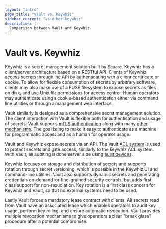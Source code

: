 ```yaml
---
layout: "intro"
page_title: "Vault vs. Keywhiz"
sidebar_current: "vs-other-keywhiz"
description: |-
  Comparison between Vault and Keywhiz.
---
```


# Vault vs. Keywhiz

Keywhiz is a secret management solution built by Square. Keywhiz has a
client/server architecture based on a RESTful API. Clients of Keywhiz access
secrets through the API by authenticating with a client certificate or cookie.
To allow for flexible consumption of secrets by arbitrary software, clients may
also make use of a FUSE filesystem to expose secrets as files on disk, and use
Unix file permissions for access control.  Human operators may authenticate
using a cookie-based authentication either via command line utilities or
through a management web interface.

Vault similarly is designed as a comprehensive secret management solution. The
client interaction with Vault is flexible both for authentication and usage of
secrets. Vault supports [mTLS authentication](/docs/auth/cert.html) along with
many [other mechanisms](/docs/auth/index.html). The goal being to make it easy
to authenticate as a machine for programmatic access and as a human for
operator usage.

Vault and Keywhiz expose secrets via an API. The Vault [ACL
system](/docs/concepts/policies.html) is used to protect secrets and gate
access, similarly to the Keywhiz ACL system.  With Vault, all auditing is done
server side using [audit devices](/docs/audit/index.html).

Keywhiz focuses on storage and distribution of secrets and supports rotation
through secret versioning, which is possible in the Keywhiz UI and command-line
utilities. Vault also supports dynamic secrets and generating credentials
on-demand for fine-grained security controls, but adds first class support for
non-repudiation. Key rotation is a first class concern for Keywhiz and Vault,
so that no external systems need to be used.

Lastly Vault forces a mandatory lease contract with clients. All secrets read
from Vault have an associated lease which enables operators to audit key usage,
perform key rolling, and ensure automatic revocation. Vault provides multiple
revocation mechanisms to give operators a clear "break glass" procedure after a
potential compromise.
